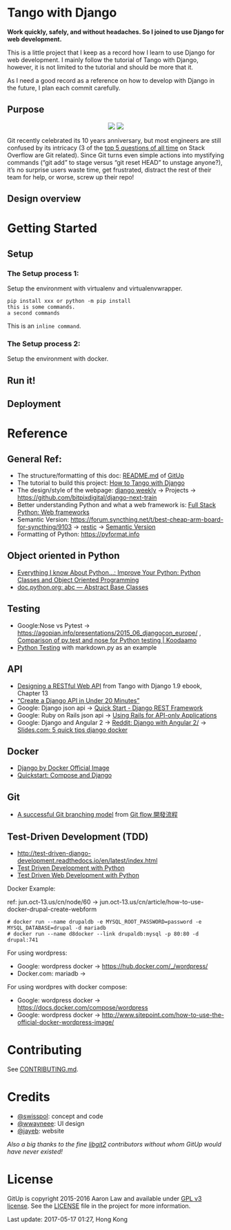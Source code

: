 Tango with Django
=================
**Work quickly, safely, and without headaches. So I joined to use Django for web development.**

This is a little project that I keep as a record how I learn to use Django for web development. I mainly follow the tutorial of Tango with Django, however, it is not limited to the tutorial and should be more that it.

As I need a good record as a reference on how to develop with Django in the future, I plan each commit carefully.

## Purpose
<p align="center">
<img src="http://i.imgur.com/t6iC9TC.png">
<img src="https://www.spaghetti-western.net/images/thumb/7/73/DjangoSpecial_Banner.png/400px-DjangoSpecial_Banner.png">
</p>

Git recently celebrated its 10 years anniversary, but most engineers are still confused by its intricacy (3 of the [top 5 questions of all time](http://stackoverflow.com/questions?sort=votes) on Stack Overflow are Git related). Since Git turns even simple actions into mystifying commands (“git add” to stage versus “git reset HEAD” to unstage anyone?), it’s no surprise users waste time, get frustrated, distract the rest of their team for help, or worse, screw up their repo!

## Design overview


Getting Started
===============

## Setup

### The Setup process 1:
Setup the environment with virtualenv and  virtualenvwrapper.

    pip install xxx or python -m pip install
    this is some commands.
    a second commands
    
This is an `inline command`.

### The Setup process 2:
Setup the environment with docker.

## Run it!

## Deployment

Reference
=========

## General Ref:
* The structure/formatting of this doc: [README.md](https://github.com/git-up/GitUp/blob/master/README.md) of [GitUp](https://github.com/git-up/GitUp)
* The tutorial to build this project: [How to Tango with Django](http://www.tangowithdjango.com/)
* The design/style of the webpage: [django weekly](http://djangoweekly.com/newsletter/) -> Projects -> https://github.com/bitpixdigital/django-next-train
* Better understanding Python and what a web framework is: [Full Stack Python: Web frameworks](http://www.fullstackpython.com/web-frameworks.html)
* Semantic Version: https://forum.syncthing.net/t/best-cheap-arm-board-for-syncthing/9103 -> [restic](https://restic.github.io) -> [Semantic Version](http://semver.org)
* Formatting of Python: https://pyformat.info

## Object oriented in Python
* [Everything I know About Python...: Improve Your Python: Python Classes and Object Oriented Programming](https://jeffknupp.com/blog/2014/06/18/improve-your-python-python-classes-and-object-oriented-programming/)
* [doc.python.org: abc — Abstract Base Classes](https://docs.python.org/3/library/abc.html)

## Testing
* Google:Nose vs Pytest -> https://agopian.info/presentations/2015_06_djangocon_europe/ , [Comparison of py.test and nose for Python testing | Koodaamo](https://koodaamo.wordpress.com/2013/11/29/comparison-of-py-test-and-nose-for-python-testing/)
* [Python Testing](http://pythontesting.net) with markdown.py as an example

## API
* [Designing a RESTful Web API](http://blog.luisrei.com/articles/rest.html) from Tango with Django 1.9 ebook, Chapter 13
* [“Create a Django API in Under 20 Minutes”](https://medium.com/@scottdomes/create-a-django-api-in-under-20-minutes-2a082a60f6f3)
* Google: Django json api -> [Quick Start - Django REST Framework](http://www.django-rest-framework.org/tutorial/quickstart/)
* Google: Ruby on Rails json api -> [Using Rails for API-only Applications](http://edgeguides.rubyonrails.org/api_app.html#why-use-rails-for-json-apis-questionmark)
* Google: Django and Angular 2 -> [Reddit: Django with Angular 2/](https://www.reddit.com/r/django/comments/51k896/django_with_angular_2/) -> [Slides.com: 5 quick tips django docker](http://slides.com/jamespacileo/5-quick-tips-django-docker-4#/)

## Docker
* [Django by Docker Official Image](https://store.docker.com/images/65765d71-d893-407d-a707-486c7381dfbf?tab=description)
* [Quickstart: Compose and Django](https://docs.docker.com/compose/django/)

## Git 
* [A successful Git branching model](http://nvie.com/posts/a-successful-git-branching-model/) from [Git flow 開發流程](https://ihower.tw/blog/archives/5140)

## Test-Driven Development (TDD)
* http://test-driven-django-development.readthedocs.io/en/latest/index.html
* [Test Driven Development with Python](http://chimera.labs.oreilly.com/books/1234000000754)
* [Test Driven Web Development with Python](http://www.tdd-django-tutorial.com/)

Docker Example:

ref: jun.oct-13.us/cn/node/60 -> jun.oct-13.us/cn/article/how-to-use-docker-drupal-create-webform

    # docker run --name drupaldb -e MYSQL_ROOT_PASSWORD=password -e MYSQL_DATABASE=drupal -d mariadb
    # docker run --name d8docker --link drupaldb:mysql -p 80:80 -d drupal:741

For using wordpress:
* Google: wordpress docker -> https://hub.docker.com/_/wordpress/
* Docker.com: mariadb -> 

For using wordpres with docker compose:
* Google: wordpress docker -> https://docs.docker.com/compose/wordpress
* Google: wordpress docker -> http://www.sitepoint.com/how-to-use-the-official-docker-wordpress-image/

Contributing
============

See [CONTRIBUTING.md](CONTRIBUTING.md).

Credits
=======

- [@swisspol](https://github.com/swisspol): concept and code
- [@wwayneee](https://github.com/wwayneee): UI design
- [@jayeb](https://github.com/jayeb): website

*Also a big thanks to the fine [libgit2](https://libgit2.github.com/) contributors without whom GitUp would have never existed!*

License
=======

GitUp is copyright 2015-2016 Aaron Law and available under [GPL v3 license](http://www.gnu.org/licenses/gpl-3.0.txt). See the [LICENSE](LICENSE) file in the project for more information.


Last update: 2017-05-17 01:27, Hong Kong
